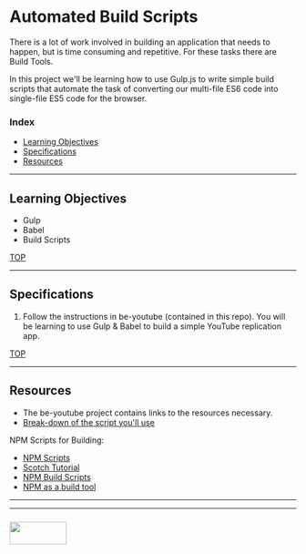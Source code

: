 # Automated Build Scripts

There is a lot of work involved in building an application that needs to happen, but is time consuming and repetitive. For these tasks there are Build Tools. 

In this project we'll be learning how to use Gulp.js to write simple build scripts that automate the task of converting our multi-file ES6 code into single-file ES5 code for the browser.

### Index
* [Learning Objectives](#learning-objectives)
* [Specifications](#specifications)
* [Resources](#resources)

---

## Learning Objectives

* Gulp
* Babel
* Build Scripts

[TOP](#index)

---

## Specifications


1. Follow the instructions in be-youtube (contained in this repo).  You will be learning to use Gulp & Babel to build a simple YouTube replication app.

[TOP](#index)

---

## Resources

* The be-youtube project contains links to the resources necessary.
* [Break-down of the script you'll use](https://github.com/jankeLearning/content-md/blob/master/dev-knowledge/04-packaging.md)


NPM Scripts for Building:
* [NPM Scripts](https://medium.freecodecamp.org/introduction-to-npm-scripts-1dbb2ae01633)
* [Scotch Tutorial](https://scotch.io/tutorials/using-npm-as-a-build-tool)
* [NPM Build Scripts](https://deliciousbrains.com/npm-build-script/)
* [NPM as a build tool](https://www.keithcirkel.co.uk/how-to-use-npm-as-a-build-tool/)


___
___
### <a href="http://elewa.education/blog" target="_blank"><img src="https://user-images.githubusercontent.com/18554853/34921062-506450ae-f97d-11e7-875f-6feeb26ad72d.png" width="100" height="40"/></a>